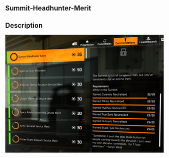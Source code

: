 ## Summit-Headhunter-Merit

## Description



<img src="Media/Summit-Headhunter-Merit-Commendation.png" width="800" alt="Summit Headhunter Merit Commendation">


